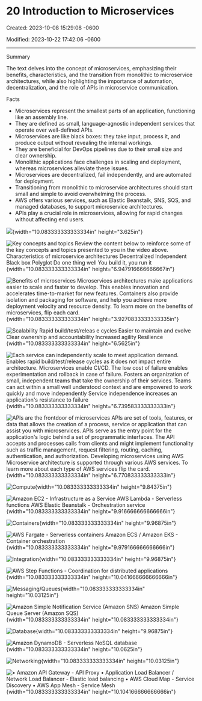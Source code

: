 # 20 Introduction to Microservices

Created: 2023-10-08 15:29:08 -0600

Modified: 2023-10-22 17:42:06 -0600

---

Summary

The text delves into the concept of microservices, emphasizing their benefits, characteristics, and the transition from monolithic to microservice architectures, while also highlighting the importance of automation, decentralization, and the role of APIs in microservice communication.

Facts

- Microservices represent the smallest parts of an application, functioning like an assembly line.
- They are defined as small, language-agnostic independent services that operate over well-defined APIs.
- Microservices are like black boxes: they take input, process it, and produce output without revealing the internal workings.
- They are beneficial for DevOps pipelines due to their small size and clear ownership.
- Monolithic applications face challenges in scaling and deployment, whereas microservices alleviate these issues.
- Microservices are decentralized, fail independently, and are automated for deployment.
- Transitioning from monolithic to microservice architectures should start small and simple to avoid overwhelming the process.
- AWS offers various services, such as Elastic Beanstalk, SNS, SQS, and managed databases, to support microservice architectures.
- APIs play a crucial role in microservices, allowing for rapid changes without affecting end users.



![](../../../media/AWS-DevOps-Module-5-20-Introduction-to-Microservices-image1.png){width="10.083333333333334in" height="3.625in"}



![Key concepts and topics Review the content below to reinforce some of the key concepts and topics presented to you in the video above. Characteristics of microservice architectures Decentralized Independent Black box Polyglot Do one thing well You build it, you run it ](../../../media/AWS-DevOps-Module-5-20-Introduction-to-Microservices-image2.png){width="10.083333333333334in" height="6.947916666666667in"}



![Benefits of microservices Microservices architectures make applications easier to scale and faster to develop. This enables innovation and accelerates time-to-market for new features. Containers also provide isolation and packaging for software, and help you achieve more deployment velocity and resource density. To learn more on the benefits of microservices, flip each card. ](../../../media/AWS-DevOps-Module-5-20-Introduction-to-Microservices-image3.png){width="10.083333333333334in" height="3.9270833333333335in"}



![Scalability Rapid build/test/releas e cycles Easier to maintain and evolve Clear ownership and accountability Increased agility Resilience ](../../../media/AWS-DevOps-Module-5-20-Introduction-to-Microservices-image4.png){width="10.083333333333334in" height="6.5625in"}



![Each service can independently scale to meet application demand. Enables rapid build/test/release cycles as it does not impact entire architecture. Microservices enable CI/CD. The low cost of failure enables experimentation and rollback in case of failure. Fosters an organization of small, independent teams that take the ownership of their services. Teams can act within a small well understood context and are empowered to work quickly and move independently Service independence increases an application's resistance to failure ](../../../media/AWS-DevOps-Module-5-20-Introduction-to-Microservices-image5.png){width="10.083333333333334in" height="6.739583333333333in"}



![APIs are the frontdoor of microservices APIs are set of tools, features, or data that allows the creation of a process, service or application that can assist you with microservices. APIs serve as the entry point for the application's logic behind a set of programmatic interfaces. The API accepts and processes calls from clients and might implement functionality such as traffic management, request filtering, routing, caching, authentication, and authorization. Developing microservices using AWS Microservice architecture is supported through various AWS services. To learn more about each type of AWS services flip the card. ](../../../media/AWS-DevOps-Module-5-20-Introduction-to-Microservices-image6.png){width="10.083333333333334in" height="6.770833333333333in"}



![Compute ](../../../media/AWS-DevOps-Module-5-20-Introduction-to-Microservices-image7.png){width="10.083333333333334in" height="9.84375in"}



![Amazon EC2 - Infrastructure as a Service AWS Lambda - Serverless functions AWS Elastic Beanstalk - Orchestration service ](../../../media/AWS-DevOps-Module-5-20-Introduction-to-Microservices-image8.png){width="10.083333333333334in" height="9.916666666666666in"}



![Containers ](../../../media/AWS-DevOps-Module-5-20-Introduction-to-Microservices-image9.png){width="10.083333333333334in" height="9.96875in"}



![AWS Fargate - Serverless containers Amazon ECS / Amazon EKS - Container orchestration ](../../../media/AWS-DevOps-Module-5-20-Introduction-to-Microservices-image10.png){width="10.083333333333334in" height="9.979166666666666in"}



![Integration ](../../../media/AWS-DevOps-Module-5-20-Introduction-to-Microservices-image11.png){width="10.083333333333334in" height="9.96875in"}



![AWS Step Functions - Coordination for distributed applications ](../../../media/AWS-DevOps-Module-5-20-Introduction-to-Microservices-image12.png){width="10.083333333333334in" height="10.041666666666666in"}



![Messaging/Queues ](../../../media/AWS-DevOps-Module-5-20-Introduction-to-Microservices-image13.png){width="10.083333333333334in" height="10.03125in"}



![Amazon Simple Notification Service (Amazon SNS) Amazon Simple Queue Server (Amazon SQS) ](../../../media/AWS-DevOps-Module-5-20-Introduction-to-Microservices-image14.png){width="10.083333333333334in" height="10.083333333333334in"}



![Database ](../../../media/AWS-DevOps-Module-5-20-Introduction-to-Microservices-image15.png){width="10.083333333333334in" height="9.96875in"}



![Amazon DynamoDB - Serverless NoSQL database ](../../../media/AWS-DevOps-Module-5-20-Introduction-to-Microservices-image16.png){width="10.083333333333334in" height="10.0625in"}



![Networking ](../../../media/AWS-DevOps-Module-5-20-Introduction-to-Microservices-image17.png){width="10.083333333333334in" height="10.03125in"}



![• Amazon API Gateway - API Proxy • Application Load Balancer / Network Load Balancer - Elastic load balancing • AWS Cloud Map - Service Discovery • AWS App Mesh - Service Mesh ](../../../media/AWS-DevOps-Module-5-20-Introduction-to-Microservices-image18.png){width="10.083333333333334in" height="10.104166666666666in"}




















